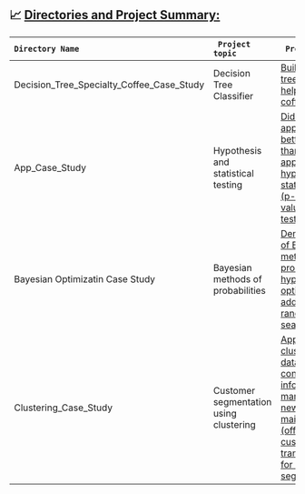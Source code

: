 ## 📈 <ins> Directories and Project Summary:<ins>
|<code>Directory Name</code> | <code> Project topic </code> | <code> Project Summary </code>|
| :--- | :--- | :---|
|Decision_Tree_Specialty_Coffee_Case_Study|Decision Tree Classifier|[Build a decision tree classifier to help RR diner coffee](https://github.com/iabrahamus/Springboard/tree/main/Decision_Tree_Specialty_Coffee_Case_Study)|
|App_Case_Study|Hypothesis and statistical testing|[Did Apple Store apps receive better reviews than Google Play apps? Conduct hypothesis and statistical testing (p-value,permutation test)](https://github.com/iabrahamus/Springboard/tree/main/Apps_Case_Study)|
|Bayesian Optimizatin Case Study|Bayesian methods of probabilities|[Demonstrate use of Bayesian methods of probabilities for hyper-parameter optimization (In addition to random and grid search](https://github.com/iabrahamus/Springboard/tree/main/Bayesian%20Optimization%20Case%20Study)|
|Clustering_Case_Study|Customer segmentation using clustering|[Apply KMean clustering on dataset containing information on marketing newsletters/e-mail campaigns (offers sent to customers) and transactin level for customer segmentation](https://github.com/iabrahamus/Springboard/tree/main/Clustering_Case_Study_updated_10_15_2020)|
